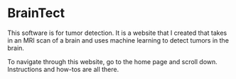 # BrainTect

This software is for tumor detection. It is a website that I created that takes in an MRI scan of a brain and uses machine learning to detect tumors in the brain.

To navigate through this website, go to the home page and scroll down. Instructions and how-tos are all there.
